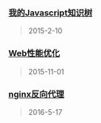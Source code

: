 

### [我的Javascript知识树](javascripttree.md)
> 2015-2-10

### [Web性能优化](webPerformance.md)
>2015-11-01

### [nginx反向代理](nginxreverseproxy.md)
>2016-5-17